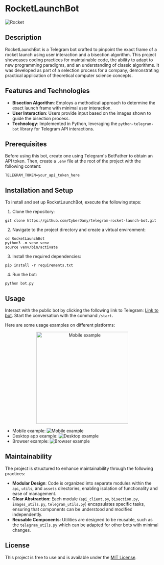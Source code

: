 # RocketLaunchBot

![Rocket](/screenshots/Rocket.jpg)

## Description

RocketLaunchBot is a Telegram bot crafted to pinpoint the exact frame of a rocket launch using user interaction and a bisection algorithm. This project showcases coding practices for maintainable code, the ability to adapt to new programming paradigms, and an understanding of classic algorithms. It was developed as part of a selection process for a company, demonstrating practical application of theoretical computer science concepts.

## Features and Technologies

- **Bisection Algorithm**: Employs a methodical approach to determine the exact launch frame with minimal user interaction.
- **User Interaction**: Users provide input based on the images shown to guide the bisection process.
- **Technology**: Implemented in Python, leveraging the `python-telegram-bot` library for Telegram API interactions.

## Prerequisites

Before using this bot, create one using Telegram's BotFather to obtain an API token. Then, create a `.env` file at the root of the project with the following content:

<pre><code>TELEGRAM_TOKEN=your_api_token_here</code></pre>


## Installation and Setup

To install and set up RocketLaunchBot, execute the following steps:

1. Clone the repository:

<pre><code>git clone https://github.com/CyberDany/telegram-rocket-launch-bot.git</code></pre>

2. Navigate to the project directory and create a virtual environment:

<pre><code>cd RocketLaunchBot
python3 -m venv venv
source venv/bin/activate</code></pre>

3. Install the required dependencies:

<pre><code>pip install -r requirements.txt</code></pre>

4. Run the bot:

<pre><code>python bot.py</code></pre>

## Usage

Interact with the public bot by clicking the following link to Telegram: [Link to bot](https://t.me/rocket_launcher_bot). Start the conversation with the command `/start`.

Here are some usage examples on different platforms:

<p align="center">
  <img src="/screenshots/MobileAppKeyboard.jpg" alt="Mobile example" width="300"/>
</p>

- Mobile example: ![Mobile example](/screenshots/MobileAppKeyboard.jpg)
- Desktop app example: ![Desktop example](/screenshots/DesktopAppKeyboard.png)
- Browser example: ![Browser example](/screenshots/WebAppKeyboard.png)

## Maintainability

The project is structured to enhance maintainability through the following practices:

- **Modular Design**: Code is organized into separate modules within the `api`, `utils`, and `assets` directories, enabling isolation of functionality and ease of management.
- **Clear Abstraction**: Each module (`api_client.py`, `bisection.py`, `images_utils.py`, `telegram_utils.py`) encapsulates specific tasks, ensuring that components can be understood and modified independently.
- **Reusable Components**: Utilities are designed to be reusable, such as the `telegram_utils.py` which can be adapted for other bots with minimal changes.

## License

This project is free to use and is available under the [MIT License](LICENSE).

